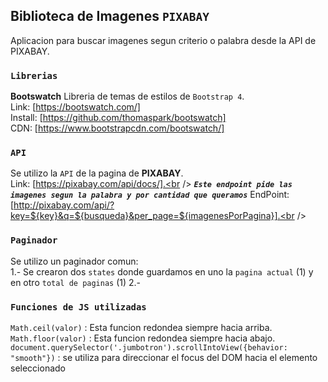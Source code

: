 
## Biblioteca de Imagenes `PIXABAY`

Aplicacion para buscar imagenes segun criterio o palabra desde la API de PIXABAY.

### `Librerias`

**Bootswatch**
Libreria de temas de estilos de `Bootstrap 4`.<br />
Link: [https://bootswatch.com/] <br />
Install: [https://github.com/thomaspark/bootswatch]<br />
CDN: [https://www.bootstrapcdn.com/bootswatch/]

### `API`

Se utilizo la `API` de la pagina de **PIXABAY**.<br />
Link: [https://pixabay.com/api/docs/].<br />
***`Este endpoint pide las imagenes segun la palabra y por cantidad que queramos`***
EndPoint: [http://pixabay.com/api/?key=${key}&q=${busqueda}&per_page=${imagenesPorPagina}].<br />

### `Paginador`

Se utilizo un paginador comun:<br />
1.- Se crearon dos `states` donde guardamos en uno la `pagina actual` (1) y en otro `total de paginas` (1)
2.- 

### `Funciones de JS utilizadas`

`Math.ceil(valor)` : Esta funcion redondea siempre hacia arriba.<br />
`Math.floor(valor)` : Esta funcion redondea siempre hacia abajo.<br />
`document.querySelector('.jumbotron').scrollIntoView({behavior: "smooth"})` :  se utiliza para direccionar el focus del DOM hacia el elemento seleccionado
